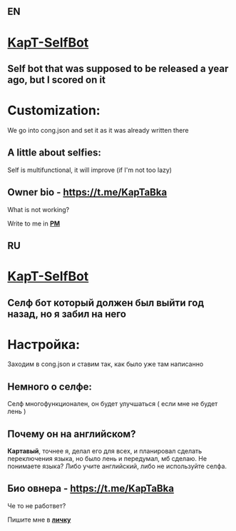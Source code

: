 ## EN
# [KapT-SelfBot](https://t.me/KapTaBka)
## Self bot that was supposed to be released a year ago, but I scored on it
# Customization:
We go into cong.json and set it as it was already written there

## A little about selfies:
Self is multifunctional, it will improve (if I'm not too lazy)

## Owner bio -  https://t.me/KapTaBka

What is not working?

Write to me in **[PM](https://discord.com/users/445954543230910465)**

## RU
# [KapT-SelfBot](https://t.me/KapTaBka)
## Селф бот который должен был выйти год назад, но я забил на него


# Настройка:
Заходим в cong.json и ставим так, как было уже там написанно

## Немного о селфе:
Селф многофункционален, он будет улучшаться ( если мне не будет лень )
## Почему он на английском?
**Картавый**, точнее я, делал его для всех, и планировал сделать переключения языка, но было лень и передумал, мб сделаю. Не понимаете языка? Либо учите английский, либо не используйте селфа.

## Био овнера - https://t.me/KapTaBka

Че то не работвет?

Пишите мне в **[личку](https://discord.com/users/445954543230910465)**
